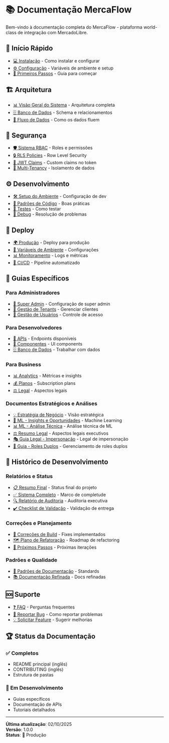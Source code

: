 # 📚 Documentação MercaFlow

Bem-vindo à documentação completa do MercaFlow - plataforma world-class de integração com MercadoLibre.

## 🚀 Início Rápido

- [💻 Instalação](./guias/instalacao.md) - Como instalar e configurar
- [⚙️ Configuração](./guias/configuracao.md) - Variáveis de ambiente e setup
- [🎯 Primeiros Passos](./guias/primeiros-passos.md) - Guia para começar

## 🏗️ Arquitetura

- [📊 Visão Geral do Sistema](./arquitetura/visao-geral.md) - Arquitetura completa
- [🗄️ Banco de Dados](./arquitetura/banco-dados.md) - Schema e relacionamentos
- [🔄 Fluxo de Dados](./arquitetura/fluxo-dados.md) - Como os dados fluem

## 🔐 Segurança

- [🛡️ Sistema RBAC](./seguranca/rbac.md) - Roles e permissões
- [🔒 RLS Policies](./seguranca/rls-policies.md) - Row Level Security
- [🎫 JWT Claims](./seguranca/jwt-claims.md) - Custom claims no token
- [🏢 Multi-Tenancy](./seguranca/multi-tenancy.md) - Isolamento de dados

## ⚙️ Desenvolvimento

- [🛠️ Setup do Ambiente](./desenvolvimento/setup.md) - Configuração de dev
- [📝 Padrões de Código](./desenvolvimento/padroes.md) - Boas práticas
- [🧪 Testes](./desenvolvimento/testes.md) - Como testar
- [🐛 Debug](./desenvolvimento/debug.md) - Resolução de problemas

## 🚀 Deploy

- [🌍 Produção](./deploy/producao.md) - Deploy para produção
- [🔧 Variáveis de Ambiente](./deploy/variaveis.md) - Configurações
- [📊 Monitoramento](./deploy/monitoramento.md) - Logs e métricas
- [🔄 CI/CD](./deploy/ci-cd.md) - Pipeline automatizado

## 📖 Guias Específicos

### Para Administradores
- [👑 Super Admin](./guias/super-admin.md) - Configuração de super admin
- [🏢 Gestão de Tenants](./guias/tenants.md) - Gerenciar clientes
- [👥 Gestão de Usuários](./guias/usuarios.md) - Controle de acesso

### Para Desenvolvedores
- [🔌 APIs](./guias/apis.md) - Endpoints disponíveis
- [🎨 Componentes](./guias/componentes.md) - UI components
- [🗄️ Banco de Dados](./guias/database.md) - Trabalhar com dados

### Para Business
- [📊 Analytics](./guias/analytics.md) - Métricas e insights
- [💰 Planos](./guias/planos.md) - Subscription plans
- [⚖️ Legal](./guias/legal.md) - Aspectos legais

### Documentos Estratégicos e Análises
- [💡 Estratégia de Negócio](./guias/estrategia-negocio.md) - Visão estratégica
- [🤖 ML - Insights e Oportunidades](./guias/ml-insights-oportunidades.md) - Machine Learning
- [📊 ML - Análise Técnica](./guias/ml-analise-tecnica.md) - Análise técnica de ML
- [⚖️ Resumo Legal](./guias/resumo-legal.md) - Aspectos legais executivos
- [🎭 Guia Legal - Impersonação](./guias/guia-legal-impersonacao.md) - Legal de impersonação
- [👥 Guia - Roles Duplos](./guias/guia-roles-duplos.md) - Gerenciamento de roles duplos

## 🔧 Histórico de Desenvolvimento

### Relatórios e Status
- [📋 Resumo Final](./desenvolvimento/resumo-final.md) - Status final do projeto
- [✅ Sistema Completo](./desenvolvimento/sistema-completo.md) - Marco de completude
- [🔍 Relatório de Auditoria](./desenvolvimento/relatorio-auditoria.md) - Auditoria executiva
- [✔️ Checklist de Validação](./desenvolvimento/checklist-validacao.md) - Validação de entrega

### Correções e Planejamento
- [🔧 Correções de Build](./desenvolvimento/correcoes-build.md) - Fixes implementados
- [🗺️ Plano de Refatoração](./desenvolvimento/plano-refatoracao.md) - Roadmap de refactoring
- [🚀 Próximos Passos](./desenvolvimento/proximos-passos.md) - Próximas iterações

### Padrões e Qualidade
- [📝 Padrões de Documentação](./desenvolvimento/padroes/padroes-documentacao.md) - Standards
- [📚 Documentação Refinada](./desenvolvimento/padroes/documentacao-refinada.md) - Docs refinadas

## 🆘 Suporte

- [❓ FAQ](./suporte/faq.md) - Perguntas frequentes
- [🐛 Reportar Bug](./suporte/bug-report.md) - Como reportar problemas
- [💡 Solicitar Feature](./suporte/feature-request.md) - Sugerir melhorias

## 🏆 Status da Documentação

### ✅ Completos
- README principal (inglês)
- CONTRIBUTING (inglês)
- Estrutura de pastas

### 🔄 Em Desenvolvimento
- Guias específicos
- Documentação de APIs
- Tutoriais detalhados

---

**Última atualização**: 02/10/2025  
**Versão**: 1.0.0  
**Status**: 🚀 Produção